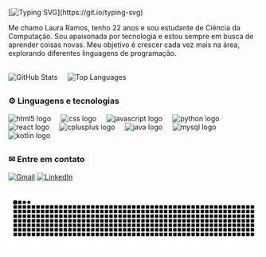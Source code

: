 [![Typing SVG](https://readme-typing-svg.herokuapp.com/?color=58A6FF&size=50&center=false&vCenter=true&width=1000&lines=Olá,+seja+bem+vindo+ao+meu+perfil!)](https://git.io/typing-svg)

Me chamo Laura Ramos, tenho 22 anos e sou estudante de Ciência da Computação. Sou apaixonada por tecnologia e estou sempre em busca de aprender coisas novas. Meu objetivo é crescer cada vez mais na área, explorando diferentes linguagens de programação.

<br>
 
<div align="left">
  <img height=175 alt="GitHub Stats" 
       src="https://github-readme-stats.vercel.app/api?username=lauramoskk&show_icons=true&count_private=true&include_all_commits=true&rank_icon=github&locale=pt-br&title_color=1F6FEB&text_color=000000&icon_color=000000&bg_color=A5D8FF&border_color=58A6FF" />
  &nbsp;&nbsp;&nbsp;
  <img height=175 alt="Top Languages" 
       src="https://github-readme-stats.vercel.app/api/top-langs/?username=lauramoskk&layout=compact&locale=pt-br&title_color=1F6FEB&text_color=000000&bg_color=A5D8FF&border_color=58A6FF" />
</div>

##

### ⚙ Linguagens e tecnologias

<div align="left">
  <img src="https://cdn.jsdelivr.net/gh/devicons/devicon/icons/html5/html5-original.svg" height="40" alt="html5 logo" />
  <img width="12" />
  <img src="https://cdn.jsdelivr.net/gh/devicons/devicon/icons/css3/css3-original.svg" height="40" alt="css logo" />
  <img width="12" />
  <img src="https://cdn.jsdelivr.net/gh/devicons/devicon/icons/javascript/javascript-original.svg" height="40" alt="javascript logo" />
  <img width="12" />
  <img src="https://cdn.jsdelivr.net/gh/devicons/devicon/icons/python/python-original.svg" height="40" alt="python logo" />
  <img width="12" />
  <img src="https://cdn.jsdelivr.net/gh/devicons/devicon/icons/react/react-original.svg" height="40" alt="react logo" />
  <img width="12" />
  <img src="https://cdn.jsdelivr.net/gh/devicons/devicon/icons/cplusplus/cplusplus-original.svg" height="40" alt="cplusplus logo" />
  <img width="12" />
  <img src="https://cdn.jsdelivr.net/gh/devicons/devicon/icons/java/java-original.svg" height="40" alt="java logo" />
  <img width="12" />
  <img src="https://cdn.jsdelivr.net/gh/devicons/devicon/icons/mysql/mysql-original.svg" height="40" alt="mysql logo" />
  <img width="12" />
  <img src="https://cdn.jsdelivr.net/gh/devicons/devicon/icons/kotlin/kotlin-original.svg" height="40" alt="kotlin logo" />
</div>   

##

### ✉ Entre em contato

[![Gmail](https://img.shields.io/badge/-Gmail-D14836?style=for-the-badge&logo=gmail&logoColor=white)](https://mail.google.com/mail/?view=cm&fs=1&to=lauramos167652@gmail.com)
[![LinkedIn](https://img.shields.io/badge/-LinkedIn-0A66C2?style=for-the-badge&logo=linkedin&logoColor=white)](https://www.linkedin.com/in/lauramoskk)

##

<div align="center">
  <img src="https://raw.githubusercontent.com/lauramoskk/lauramoskk/output/snake-custom.svg" alt="Snake animation" />
</div>
